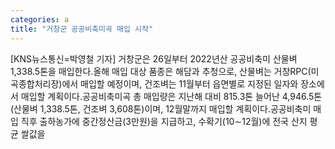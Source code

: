 ```yaml
---
categories: a
title: "거창군 공공비축미곡 매입 시작"
---
```

[KNS뉴스통신=박영철 기자] 거창군은 26일부터 2022년산 공공비축미 산물벼 1,338.5톤을 매입한다.올해 매입 대상 품종은 해담과 추청으로, 산물벼는 거창RPC(미곡종합처리장)에서 매입할 예정이며, 건조벼는 11월부터 읍면별로 지정된 일자와 장소에서 매입할 계획이다.공공비축미곡 총 매입량은 지난해 대비 815.3톤 늘어난 4,946.5톤(산물벼 1,338.5톤, 건조벼 3,608톤)이며, 12월말까지 매입할 계획이다.공공비축미 매입 직후 출하농가에 중간정산금(3만원)을 지급하고, 수확기(10∼12월)에 전국 산지 평균 쌀값을